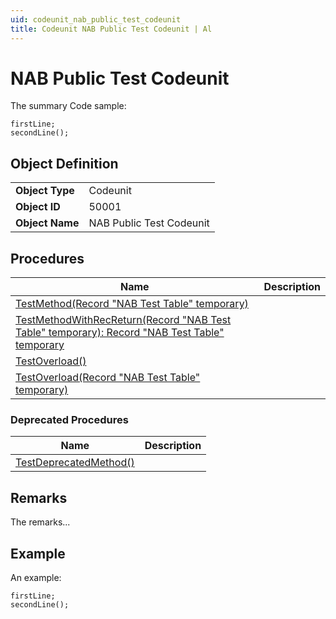 ```yaml
---
uid: codeunit_nab_public_test_codeunit
title: Codeunit NAB Public Test Codeunit | Al
---
```

# NAB Public Test Codeunit

The summary
Code sample:
```al
firstLine;
secondLine();
```

## Object Definition

<table>
<tr><td><b>Object Type</b></td><td>Codeunit</td></tr>
<tr><td><b>Object ID</b></td><td>50001</td></tr>
<tr><td><b>Object Name</b></td><td>NAB Public Test Codeunit</td></tr>
</table>

## Procedures

| Name | Description |
| ----- | ------ |
| [TestMethod(Record "NAB Test Table" temporary)](test-method.md#test_method_record_nab_test_table_temporary) |  |
| [TestMethodWithRecReturn(Record "NAB Test Table" temporary): Record "NAB Test Table" temporary](test-method-with-rec-return.md#test_method_with_rec_return_record_nab_test_table_temporary) |  |
| [TestOverload()](test-overload.md#test_overload) |  |
| [TestOverload(Record "NAB Test Table" temporary)](test-overload.md#test_overload_record_nab_test_table_temporary) |  |

### Deprecated Procedures

| Name | Description |
| ----- | ------ |
| [TestDeprecatedMethod()](test-deprecated-method.md#test_deprecated_method) |  |

## Remarks

The remarks...

## Example

An example:
```al
firstLine;
secondLine();
```
